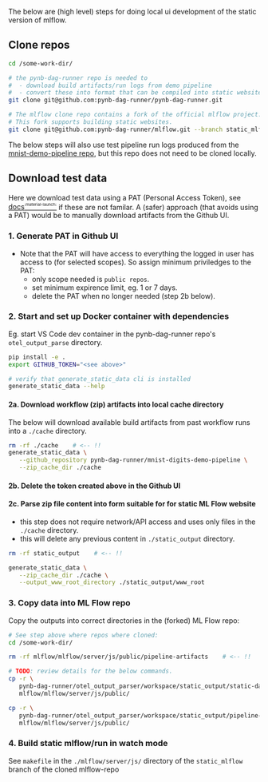 The below are (high level) steps for doing local ui development of the static version of mlflow.

## Clone repos

```bash
cd /some-work-dir/

# the pynb-dag-runner repo is needed to
#  - download build artifacts/run logs from demo pipeline
#  - convert these into format that can be compiled into static website
git clone git@github.com:pynb-dag-runner/pynb-dag-runner.git

# The mlflow clone repo contains a fork of the official mlflow project.
# This fork supports building static websites.
git clone git@github.com:pynb-dag-runner/mlflow.git --branch static_mlflow
```

The below steps will also use test pipeline run logs produced from the [mnist-demo-pipeline repo](https://github.com/pynb-dag-runner/mnist-digits-demo-pipeline), but this repo does not need to be cloned locally.

## Download test data
Here we download test data using a PAT (Personal Access Token), see [docs<sup><sup><sub>:material-launch:</sub></sup></sup>](https://docs.github.com/en/authentication/keeping-your-account-and-data-secure/creating-a-personal-access-token) if these are not familar. A (safer) approach (that avoids using a PAT) would be to manually download artifacts from the Github UI.

### 1. Generate PAT in Github UI
 - Note that the PAT will have access to everything the logged in user has access to (for selected scopes). So assign minimum priviledges to the PAT:
   - only scope needed is `public repos`.
   - set minimum expirence limit, eg. 1 or 7 days.
   - delete the PAT when no longer needed (step 2b below).

### 2. Start and set up Docker container with dependencies
Eg. start VS Code dev container in the pynb-dag-runner repo's `otel_output_parse` directory.

```bash
pip install -e .
export GITHUB_TOKEN="<see above>"

# verify that generate_static_data cli is installed
generate_static_data --help
```

#### 2a. Download workflow (zip) artifacts into local cache directory
The below will download available build artifacts from past workflow runs into a `./cache` directory.
```bash
rm -rf ./cache    # <-- !!
generate_static_data \
   --github_repository pynb-dag-runner/mnist-digits-demo-pipeline \
   --zip_cache_dir ./cache
```
#### 2b. Delete the token created above in the Github UI

#### 2c. Parse zip file content into form suitable for for static ML Flow website
- this step does not require network/API access and uses only files in the `./cache` directory.
- this will delete any previous content in `./static_output` directory.

```bash
rm -rf static_output    # <-- !!

generate_static_data \
   --zip_cache_dir ./cache \
   --output_www_root_directory ./static_output/www_root
```

### 3. Copy data into ML Flow repo

Copy the outputs into correct directories in the (forked) ML Flow repo:

```bash
# See step above where repos where cloned:
cd /some-work-dir/

rm -rf mlflow/mlflow/server/js/public/pipeline-artifacts    # <-- !!

# TODO: review details for the below commands.
cp -r \
   pynb-dag-runner/otel_output_parser/workspace/static_output/static-data.json \
   mlflow/mlflow/server/js/public/

cp -r \
   pynb-dag-runner/otel_output_parser/workspace/static_output/pipeline-artifacts \
   mlflow/mlflow/server/js/public/

```

### 4. Build static mlflow/run in watch mode

See `makefile` in the `./mlflow/server/js/` directory of the `static_mlflow` branch of the cloned mlflow-repo
